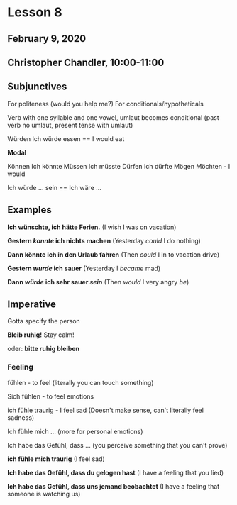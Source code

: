 # Lesson 8
## February 9, 2020
## Christopher Chandler, 10:00-11:00

## Subjunctives
For politeness (would you help me?)
For conditionals/hypotheticals

Verb with one syllable and one vowel, umlaut becomes conditional (past verb no umlaut, present tense with umlaut)

Würden
Ich würde essen == I would eat

**Modal**

Können
Ich könnte
Müssen
Ich müsste
Dürfen
Ich dürfte
Mögen
Möchten - I would

Ich würde ... sein == Ich wäre ...

## Examples
**Ich wünschte, ich hätte Ferien.**
(I wish I was on vacation)

**Gestern _konnte_ ich nichts machen**
(Yesterday _could_ I do nothing)

**Dann könnte ich in den Urlaub fahren**
(Then _could_ I in to vacation drive)

**Gestern _wurde_ ich sauer**
(Yesterday I _became_ mad)

**Dann _würde_ ich sehr sauer _sein_**
(Then _would_ I very angry _be_)

## Imperative
Gotta specify the person

**Bleib ruhig!**
Stay calm!

oder: **bitte ruhig bleiben**

### Feeling
fühlen - to feel
(literally you can touch something)

Sich fühlen - to feel emotions

ich fühle traurig - I feel sad (Doesn't make sense, can't literally feel sadness)

Ich fühle mich ... (more for personal emotions)

Ich habe das Gefühl, dass ... (you perceive something that you can't prove)

**ich fühle mich traurig**
(I feel sad)

**Ich habe das Gefühl, dass du gelogen hast**
(I have a feeling that you lied)

**Ich habe das Gefühl, dass uns jemand beobachtet**
(I have a feeling that someone is watching us)
